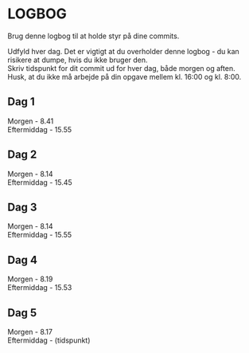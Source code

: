 # LOGBOG

Brug denne logbog til at holde styr på dine commits.

Udfyld hver dag. Det er vigtigt at du overholder denne logbog - du kan risikere at dumpe, hvis du ikke bruger den.  
Skriv tidspunkt for dit commit ud for hver dag, både morgen og aften.  
Husk, at du ikke må arbejde på din opgave mellem kl. 16:00 og kl. 8:00.

## Dag 1

Morgen - 8.41  
Eftermiddag - 15.55

## Dag 2

Morgen - 8.14  
Eftermiddag - 15.45

## Dag 3

Morgen - 8.14  
Eftermiddag - 15.55

## Dag 4

Morgen - 8.19  
Eftermiddag - 15.53

## Dag 5

Morgen - 8.17  
Eftermiddag - (tidspunkt)
